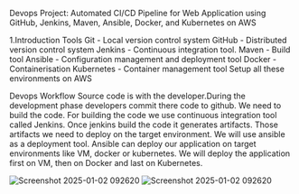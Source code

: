 Devops Project: Automated CI/CD Pipeline for Web Application using GitHub, Jenkins, Maven, Ansible, Docker, and Kubernetes on AWS

1.Introduction
Tools
Git - Local version control system
GitHub - Distributed version control system
Jenkins - Continuous integration tool.
Maven - Build tool
Ansible - Configuration management and deployment tool
Docker - Containerisation
Kubernetes - Container management tool
Setup all these environments on AWS

Devops Workflow
Source code is with the developer.During the development phase developers commit there code to github.
We need to build the code. For building the code we use continuous integration tool called Jenkins. Once jenkins build the code it generates artifacts. Those artifacts we need to deploy on the target environment.
We will use ansible as a deployment tool. Ansible can deploy our application on target environments like VM, docker or kubernetes.
We will deploy the application first on VM, then on Docker and last on Kubernetes.

![Screenshot 2025-01-02 092620](https://github.com/user-attachments/assets/b738830e-a0d1-4f6f-9220-13d898e20861)
![Screenshot 2025-01-02 092620](https://github.com/user-attachments/assets/5162632c-f9ac-4e77-a9e1-f0ab347951c6)



